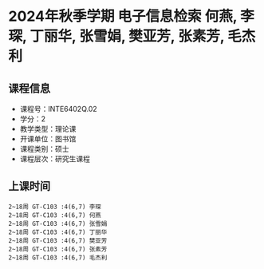 # 2024年秋季学期 电子信息检索 何燕, 李琛, 丁丽华, 张雪娟, 樊亚芳, 张素芳, 毛杰利






## 课程信息

- 课程号：INTE6402Q.02
- 学分：2
- 教学类型：理论课
- 开课单位：图书馆
- 课程类别：硕士
- 课程层次：研究生课程

## 上课时间

```
2~18周 GT-C103 :4(6,7) 李琛
2~18周 GT-C103 :4(6,7) 何燕
2~18周 GT-C103 :4(6,7) 张雪娟
2~18周 GT-C103 :4(6,7) 丁丽华
2~18周 GT-C103 :4(6,7) 樊亚芳
2~18周 GT-C103 :4(6,7) 张素芳
2~18周 GT-C103 :4(6,7) 毛杰利
```

